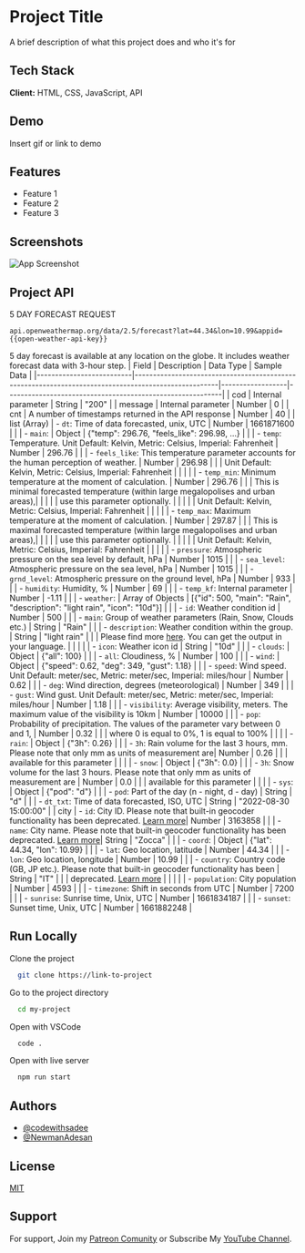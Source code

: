 
# Project Title

A brief description of what this project does and who it's for

## Tech Stack

**Client:** HTML, CSS, JavaScript, API

## Demo

Insert gif or link to demo

## Features

- Feature 1
- Feature 2
- Feature 3

## Screenshots

![App Screenshot](https://via.placeholder.com/468x300?text=App+Screenshot+Here)

## Project API
5 DAY FORECAST REQUEST
```
api.openweathermap.org/data/2.5/forecast?lat=44.34&lon=10.99&appid={{open-weather-api-key}}
```
5 day forecast is available at any location on the globe. It includes weather forecast data with 3-hour step.
| Field                    | Description                                                                                         | Data Type        | Sample Data                                               |
|--------------------------|-----------------------------------------------------------------------------------------------------|------------------|-----------------------------------------------------------|
| cod                      | Internal parameter                                                                                 | String           | "200"                                                     |
| message                  | Internal parameter                                                                                 | Number           | 0                                                         |
| cnt                      | A number of timestamps returned in the API response                                                  | Number           | 40                                                        |
| list (Array)                    | - `dt`: Time of data forecasted, unix, UTC                                                          | Number           | 1661871600                                                |
|                          | - `main`:                                                                                            | Object           | {"temp": 296.76, "feels_like": 296.98, ...}               |
|                          |   - `temp`: Temperature. Unit Default: Kelvin, Metric: Celsius, Imperial: Fahrenheit             | Number           | 296.76                                                    |
|                          |   - `feels_like`: This temperature parameter accounts for the human perception of weather.        | Number           | 296.98                                                    |
|                          |                  Unit Default: Kelvin, Metric: Celsius, Imperial: Fahrenheit                         |                  |                                                           |
|                          |   - `temp_min`: Minimum temperature at the moment of calculation.                                     | Number           | 296.76                                                    |
|                          |                  This is minimal forecasted temperature (within large megalopolises and urban areas),|                  |                                                           |
|                          |                  use this parameter optionally.                                                    |                  |                                                           |
|                          |                  Unit Default: Kelvin, Metric: Celsius, Imperial: Fahrenheit                         |                  |                                                           |
|                          |   - `temp_max`: Maximum temperature at the moment of calculation.                                     | Number           | 297.87                                                    |
|                          |                  This is maximal forecasted temperature (within large megalopolises and urban areas),|                  |                                                           |
|                          |                  use this parameter optionally.                                                    |                  |                                                           |
|                          |                  Unit Default: Kelvin, Metric: Celsius, Imperial: Fahrenheit                         |                  |                                                           |
|                          |   - `pressure`: Atmospheric pressure on the sea level by default, hPa                                | Number           | 1015                                                      |
|                          |   - `sea_level`: Atmospheric pressure on the sea level, hPa                                          | Number           | 1015                                                      |
|                          |   - `grnd_level`: Atmospheric pressure on the ground level, hPa                                      | Number           | 933                                                       |
|                          |   - `humidity`: Humidity, %                                                                         | Number           | 69                                                        |
|                          |   - `temp_kf`: Internal parameter                                                                  | Number           | -1.11                                                     |
|                          | - `weather`:                                                                                         | Array of Objects | [{"id": 500, "main": "Rain", "description": "light rain", "icon": "10d"}] |
|                          |   - `id`: Weather condition id                                                                     | Number           | 500                                                       |
|                          |   - `main`: Group of weather parameters (Rain, Snow, Clouds etc.)                                    | String           | "Rain"                                                    |
|                          |   - `description`: Weather condition within the group.                                               | String           | "light rain"                                              |
|                          |                    Please find more [here](link). You can get the output in your language.            |                  |                                                           |
|                          |   - `icon`: Weather icon id                                                                        | String           | "10d"                                                     |
|                          | - `clouds`:                                                                                         | Object           | {"all": 100}                                              |
|                          |   - `all`: Cloudiness, %                                                                           | Number           | 100                                                       |
|                          | - `wind`:                                                                                           | Object           | {"speed": 0.62, "deg": 349, "gust": 1.18}                |
|                          |   - `speed`: Wind speed. Unit Default: meter/sec, Metric: meter/sec, Imperial: miles/hour           | Number           | 0.62                                                      |
|                          |   - `deg`: Wind direction, degrees (meteorological)                                                 | Number           | 349                                                       |
|                          |   - `gust`: Wind gust. Unit Default: meter/sec, Metric: meter/sec, Imperial: miles/hour              | Number           | 1.18                                                      |
|                          | - `visibility`: Average visibility, meters. The maximum value of the visibility is 10km             | Number           | 10000                                                     |
|                          | - `pop`: Probability of precipitation. The values of the parameter vary between 0 and 1,             | Number           | 0.32                                                      |
|                          |          where 0 is equal to 0%, 1 is equal to 100%                                                    |                                                           |
|                          | - `rain`:                                                                                           | Object           | {"3h": 0.26}                                              |
|                          |   - `3h`: Rain volume for the last 3 hours, mm. Please note that only mm as units of measurement are| Number           | 0.26                                                      |
|                          |          available for this parameter                                                               |                                                           |
|                          | - `snow`:                                                                                           | Object           | {"3h": 0.0}                                               |
|                          |   - `3h`: Snow volume for the last 3 hours. Please note that only mm as units of measurement are    | Number           | 0.0                                                       |
|                          |          available for this parameter                                                               |                                                           |
|                          | - `sys`:                                                                                            | Object           | {"pod": "d"}                                              |
|                          |   - `pod`: Part of the day (n - night, d - day)                                                     | String           | "d"                                                       |
|                          | - `dt_txt`: Time of data forecasted, ISO, UTC                                                       | String           | "2022-08-30 15:00:00"                                     |
| city                     | - `id`: City ID. Please note that built-in geocoder functionality has been deprecated. [Learn more](link)| Number           | 3163858                                                   |
|                          | - `name`: City name. Please note that built-in geocoder functionality has been deprecated. [Learn more](link)| String           | "Zocca"                                                   |
|                          | - `coord`:                                                                                          | Object           | {"lat": 44.34, "lon": 10.99}                               |
|                          |   - `lat`: Geo location, latitude                                                                   | Number           | 44.34                                                     |
|                          |   - `lon`: Geo location, longitude                                                                  | Number           | 10.99                                                     |
|                          | - `country`: Country code (GB, JP etc.). Please note that built-in geocoder functionality has been | String           | "IT"                                                      |
|                          |              deprecated. [Learn more](link)                                                         |                  |                                                           |
|                          | - `population`: City population                                                                     | Number           | 4593                                                      |
|                          | - `timezone`: Shift in seconds from UTC                                                             | Number           | 7200                                                      |
|                          | - `sunrise`: Sunrise time, Unix, UTC                                                                | Number           | 1661834187                                                |
|                          | - `sunset`: Sunset time, Unix, UTC                                                                  | Number           | 1661882248                                                |



## Run Locally

Clone the project

```bash
  git clone https://link-to-project
```

Go to the project directory

```bash
  cd my-project
```

Open with VSCode

```bash
  code .
```

Open with live server

```bash
  npm run start
```


## Authors
- [@codewithsadee](https://www.github.com/codewithsadee)
- [@NewmanAdesan](https://www.github.com/NewmanAdesan)

## License

[MIT](https://choosealicense.com/licenses/mit/)

## Support

For support, Join my [Patreon Comunity](https://www.patreon.com/codewithsadee/membership) or Subscribe My [YouTube Channel](https://youtube.com/@codewithsadee).